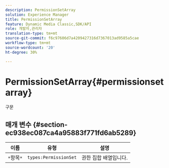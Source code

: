```yaml
---
description: PermissionSetArray
solution: Experience Manager
title: PermissionSetArray
feature: Dynamic Media Classic,SDK/API
role: 개발자,관리자
translation-type: tm+mt
source-git-commit: f6c97606d7a4209427316d7367013ad9585a5cae
workflow-type: tm+mt
source-wordcount: '20'
ht-degree: 30%

---
```



# PermissionSetArray{#permissionsetarray}

구문

## 매개 변수 {#section-ec938ec087ca4a95883f771fd6ab5289}

| 이름 | 유형 | 설명 |
|---|---|---|
| `*`항목`*` | `types:PermissionSet` | 권한 집합 배열입니다. |

